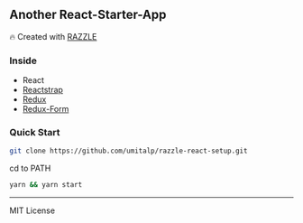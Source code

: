 ## Another React-Starter-App

:fire: Created with [RAZZLE](https://github.com/jaredpalmer/razzle)

### Inside
- React
- [Reactstrap](https://github.com/reactstrap/reactstrap)
- [Redux](https://github.com/reactjs/redux)
- [Redux-Form](https://github.com/erikras/redux-form)

### Quick Start

```bash
git clone https://github.com/umitalp/razzle-react-setup.git

```

cd to PATH


```bash
yarn && yarn start

```

---
MIT License

